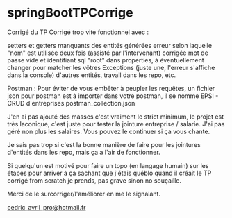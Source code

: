 # springBootTPCorrige

Corrigé du TP Corrigé trop vite fonctionnel avec :

setters et getters manquants des entités générées
erreur selon laquelle "nom" est utilisée deux fois (assisté par l'intervenant) corrigée
mot de passe vide et identifiant sql "root" dans properties, à éventuellement changer pour matcher les vôtres
Exceptions (juste une, l'erreur s'affiche dans la console)
d'autres entités, travail dans les repo, etc.

Postman : 
Pour éviter de vous embêter à peupler les requêtes, un fichier json pour postman est à importer dans votre postman, il se nomme EPSI - CRUD d'entreprises.postman_collection.json

J'en ai pas ajouté des masses c'est vraiment le strict minimum, le projet est très laconique, c'est juste pour tester la jointure entreprise / salarie. J'ai pas géré non plus les salaires. Vous pouvez le continuer si ça vous chante.

Je sais pas trop si c'est la bonne manière de faire pour les jointures d'entités dans les repo, mais ça a l'air de fonctionner.

Si quelqu'un est motivé pour faire un topo (en langage humain) sur les étapes pour arriver à ça sachant que j'étais québlo quand il créait le TP corrigé from scratch je prends, pas grave sinon no souçaille.

Merci de le surcorriger/l'améliorer en me le signalant.

cedric_avril_pro@hotmail.fr
